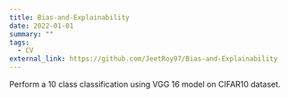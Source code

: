 ```yaml
---
title: Bias-and-Explainability
date: 2022-01-01
summary: ""
tags:
  - CV
external_link: https://github.com/JeetRoy97/Bias-and-Explainability
---
```

Perform a 10 class classification using VGG 16 model on CIFAR10 dataset.